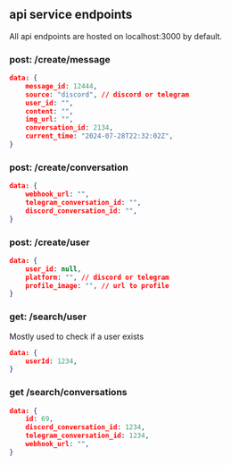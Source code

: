 ## api service endpoints

All api endpoints are hosted on localhost:3000 by default.

### post: /create/message

```json
data: {
    message_id: 12444,
    source: "discord", // discord or telegram
    user_id: "",
    content: "",
    img_url: "",
    conversation_id: 2134,
    current_time: "2024-07-28T22:32:02Z",
}
```

### post: /create/conversation

```json
data: {
    webhook_url: "",
    telegram_conversation_id: "",
    discord_conversation_id: "",
}
```

### post: /create/user

```json
data: {
    user_id: null,
    platform: "", // discord or telegram
    profile_image: "", // url to profile
}
```

### get: /search/user

Mostly used to check if a user exists

```json
data: {
    userId: 1234,
}
```

### get /search/conversations

```json
data: {
    id: 69,
    discord_conversation_id: 1234,
    telegram_conversation_id: 1234,
    webhook_url: "",
}
```